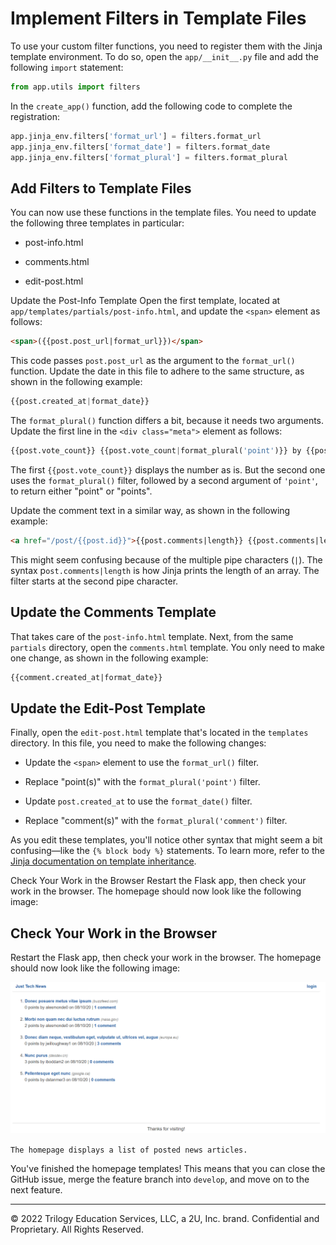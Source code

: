 # Implement Filters in Template Files

To use your custom filter functions, you need to register them with the Jinja template environment. To do so, open the `app/__init__.py` file and add the following `import` statement:

```python
from app.utils import filters
```

In the `create_app()` function, add the following code to complete the registration:

```python
app.jinja_env.filters['format_url'] = filters.format_url
app.jinja_env.filters['format_date'] = filters.format_date
app.jinja_env.filters['format_plural'] = filters.format_plural
```

## Add Filters to Template Files

You can now use these functions in the template files. You need to update the following three templates in particular:

* post-info.html

* comments.html

* edit-post.html

Update the Post-Info Template
Open the first template, located at `app/templates/partials/post-info.html`, and update the `<span>` element as follows:

```html
<span>({{post.post_url|format_url}})</span>
```

This code passes `post.post_url` as the argument to the `format_url()` function. Update the date in this file to adhere to the same structure, as shown in the following example:

```python
{{post.created_at|format_date}}
```

The `format_plural()` function differs a bit, because it needs two arguments. Update the first line in the `<div class="meta">` element as follows:

```python
{{post.vote_count}} {{post.vote_count|format_plural('point')}} by {{post.user.username}} on {{post.created_at|format_date}}
```

The first `{{post.vote_count}}` displays the number as is. But the second one uses the `format_plural()` filter, followed by a second argument of `'point'`, to return either "point" or "points".

Update the comment text in a similar way, as shown in the following example:

```html
<a href="/post/{{post.id}}">{{post.comments|length}} {{post.comments|length|format_plural('comment')}}</a>
```

This might seem confusing because of the multiple pipe characters (`|`). The syntax p`ost.comments|length` is how Jinja prints the length of an array. The filter starts at the second pipe character.

## Update the Comments Template
That takes care of the `post-info.html` template. Next, from the same `partials` directory, open the `comments.html` template. You only need to make one change, as shown in the following example:

```html
{{comment.created_at|format_date}}
```

## Update the Edit-Post Template

Finally, open the `edit-post.html` template that's located in the `templates` directory. In this file, you need to make the following changes:

* Update the `<span>` element to use the `format_url()` filter.

* Replace "point(s)" with the `format_plural('point')` filter.

* Update `post.created_at` to use the `format_date()` filter.

* Replace "comment(s)" with the `format_plural('comment')` filter.

As you edit these templates, you'll notice other syntax that might seem a bit confusing—like the `{% block body %}` statements. To learn more, refer to the [Jinja documentation on template inheritance](https://jinja.palletsprojects.com/en/2.11.x/templates/#template-inheritance).

Check Your Work in the Browser
Restart the Flask app, then check your work in the browser. The homepage should now look like the following image:

## Check Your Work in the Browser

Restart the Flask app, then check your work in the browser. The homepage should now look like the following image:

![](../Images/300-home-preview.png)

`The homepage displays a list of posted news articles.`

You've finished the homepage templates! This means that you can close the GitHub issue, merge the feature branch into `develop`, and move on to the next feature.

---
© 2022 Trilogy Education Services, LLC, a 2U, Inc. brand. Confidential and Proprietary. All Rights Reserved.
